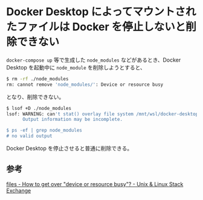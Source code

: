 # Docker Desktop によってマウントされたファイルは Docker を停止しないと削除できない

`docker-compose up` 等で生成した `node_modules` などがあるとき、Docker Desktop を起動中に `node_module` を削除しようとすると、

```bash
$ rm -rf ./node_modules
rm: cannot remove 'node_modules/': Device or resource busy
```

となり、削除できない。

```bash
$ lsof +D ./node_modules
lsof: WARNING: can't stat() overlay file system /mnt/wsl/docker-desktop-data/tarcache/entries/docker.tar/fac0a6fb496d0f723bf182e710af73e2e6c62259abd59b9326b57ac3a07100db/containers/services/docker/rootfs
      Output information may be incomplete.

$ ps -ef | grep node_modules
# no valid output
```

Docker Desktop を停止させると普通に削除できる。



## 参考

[files - How to get over "device or resource busy"? - Unix & Linux Stack Exchange](https://unix.stackexchange.com/questions/11238/how-to-get-over-device-or-resource-busy)